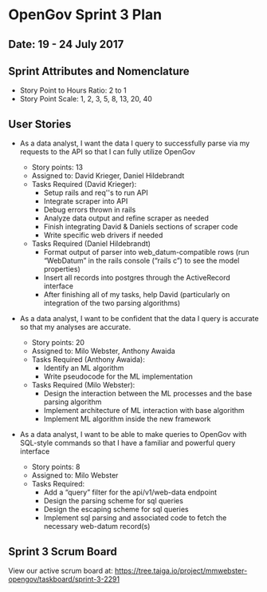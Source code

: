 # OpenGov Sprint 3 Plan

## Date: 19 - 24 July 2017

## Sprint Attributes and Nomenclature

* Story Point to Hours Ratio: 2 to 1
* Story Point Scale: 1, 2, 3, 5, 8, 13, 20, 40

## User Stories
* As a data analyst, I want the data I query to successfully parse via my requests to the API so that I can fully utilize OpenGov
    * Story points: 13
    * Assigned to: David Krieger, Daniel Hildebrandt
    * Tasks Required (David Krieger):
        * Setup rails and req''s to run API
        * Integrate scraper into API
        * Debug errors thrown in rails
        * Analyze data output and refine scraper as needed
        * Finish integrating David & Daniels sections of scraper code
        * Write specific web drivers if needed
    * Tasks Required (Daniel Hildebrandt)
        * Format output of parser into web_datum-compatible rows (run “WebDatum” in the rails console (“rails c”) to see the model properties)
        * Insert all records into postgres through the ActiveRecord interface
        * After finishing all of my tasks, help David (particularly on integration of the two parsing algorithms)

* As a data analyst, I want to be confident that the data I query is accurate so that my analyses are accurate.
    * Story points: 20
    * Assigned to: Milo Webster, Anthony Awaida
    * Tasks Required (Anthony Awaida):
        * Identify an ML algorithm
        * Write pseudocode for the ML implementation
    * Tasks Required (Milo Webster):
        * Design the interaction between the ML processes and the base parsing algorithm
        * Implement architecture of ML interaction with base algorithm
        * Implement ML algorithm inside the new framework

* As a data analyst, I want to be able to make queries to OpenGov with SQL-style commands so that I have a familiar and powerful query interface
    * Story points: 8
    * Assigned to: Milo Webster
    * Tasks Required:
        * Add a “query” filter for the api/v1/web-data endpoint
        * Design the parsing scheme for sql queries
        * Design the escaping scheme for sql queries
        * Implement sql parsing and associated code to fetch the necessary web-datum record(s)

## Sprint 3 Scrum Board
View our active scrum board at: https://tree.taiga.io/project/mmwebster-opengov/taskboard/sprint-3-2291
